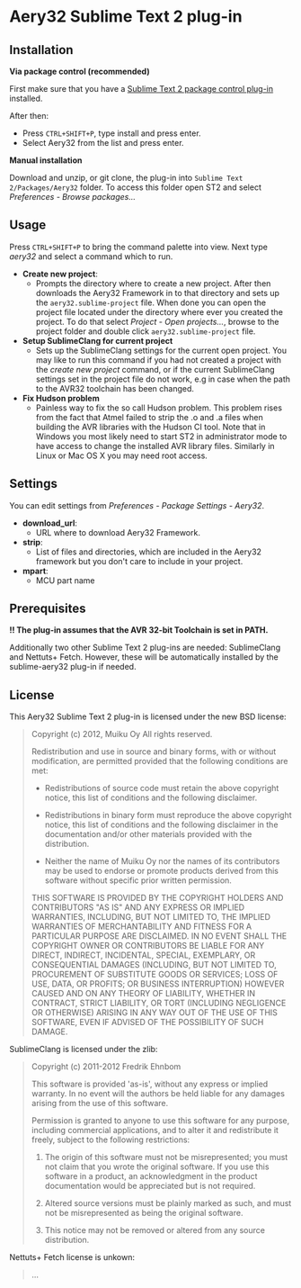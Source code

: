 # Aery32 Sublime Text 2 plug-in

## Installation

**Via package control (recommended)**

First make sure that you have a [Sublime Text 2 package control plug-in](http://wbond.net/sublime_packages/package_control) installed.

After then:

- Press `CTRL+SHIFT+P`, type install and press enter.
- Select Aery32 from the list and press enter.

**Manual installation**

Download and unzip, or git clone, the plug-in into `Sublime Text 2/Packages/Aery32`
folder. To access this folder open ST2 and select *Preferences - Browse packages...*

## Usage

Press `CTRL+SHIFT+P` to bring the command palette into view. Next type
*aery32* and select a command which to run.

- __Create new project__:
  - Prompts the directory where to create a new project. After then downloads
    the Aery32 Framework in to that directory and sets up the
    `aery32.sublime-project` file. When done you can open the project file
    located under the directory where ever you created the project. To do
    that select *Project - Open projects...*, browse to the project folder
    and double click `aery32.sublime-project` file.
- __Setup SublimeClang for current project__
  - Sets up the SublimeClang settings for the current open project. You may
    like to run this command if you had not created a project with the
    _create new project_ command, or if the current SublimeClang settings
    set in the project file do not work, e.g in case when the path to
    the AVR32 toolchain has been changed.
- __Fix Hudson problem__
  - Painless way to fix the so call Hudson problem. This problem rises from
    the fact that Atmel failed to strip the .o and .a files when building the
    AVR libraries with the Hudson CI tool. Note that in Windows you most
    likely need to start ST2 in administrator mode to have access to change
    the installed AVR library files. Similarly in Linux or Mac OS X you may
    need root access.

## Settings

You can edit settings from *Preferences - Package Settings - Aery32*.

- __download_url__:
  - URL where to download Aery32 Framework.
- __strip__:
  - List of files and directories, which are included in the Aery32 framework
    but you don't care to include in your project.
- __mpart__:
  - MCU part name

## Prerequisites

**!! The plug-in assumes that the AVR 32-bit Toolchain is set in PATH.**

Additionally two other Sublime Text 2 plug-ins are needed: SublimeClang and
Nettuts+ Fetch. However, these will be automatically installed by the
sublime-aery32 plug-in if needed.

## License

This Aery32 Sublime Text 2 plug-in is licensed under the new BSD license:

> Copyright (c) 2012, Muiku Oy
> All rights reserved.
>
> Redistribution and use in source and binary forms, with or without modification,
> are permitted provided that the following conditions are met:
>
>    * Redistributions of source code must retain the above copyright notice,
>      this list of conditions and the following disclaimer.
>
>    * Redistributions in binary form must reproduce the above copyright notice,
>      this list of conditions and the following disclaimer in the documentation
>      and/or other materials provided with the distribution.
>
>    * Neither the name of Muiku Oy nor the names of its contributors may be
>      used to endorse or promote products derived from this software without
>      specific prior written permission.
>
> THIS SOFTWARE IS PROVIDED BY THE COPYRIGHT HOLDERS AND CONTRIBUTORS "AS IS" AND
> ANY EXPRESS OR IMPLIED WARRANTIES, INCLUDING, BUT NOT LIMITED TO, THE IMPLIED
> WARRANTIES OF MERCHANTABILITY AND FITNESS FOR A PARTICULAR PURPOSE ARE
> DISCLAIMED. IN NO EVENT SHALL THE COPYRIGHT OWNER OR CONTRIBUTORS BE LIABLE FOR
> ANY DIRECT, INDIRECT, INCIDENTAL, SPECIAL, EXEMPLARY, OR CONSEQUENTIAL DAMAGES
> (INCLUDING, BUT NOT LIMITED TO, PROCUREMENT OF SUBSTITUTE GOODS OR SERVICES;
> LOSS OF USE, DATA, OR PROFITS; OR BUSINESS INTERRUPTION) HOWEVER CAUSED AND ON
> ANY THEORY OF LIABILITY, WHETHER IN CONTRACT, STRICT LIABILITY, OR TORT
> (INCLUDING NEGLIGENCE OR OTHERWISE) ARISING IN ANY WAY OUT OF THE USE OF THIS
> SOFTWARE, EVEN IF ADVISED OF THE POSSIBILITY OF SUCH DAMAGE.

SublimeClang is licensed under the zlib:

> Copyright (c) 2011-2012 Fredrik Ehnbom
>
> This software is provided 'as-is', without any express or implied
> warranty. In no event will the authors be held liable for any damages
> arising from the use of this software.
>
> Permission is granted to anyone to use this software for any purpose,
> including commercial applications, and to alter it and redistribute it
> freely, subject to the following restrictions:
>
>   1. The origin of this software must not be misrepresented; you must not
>   claim that you wrote the original software. If you use this software
>   in a product, an acknowledgment in the product documentation would be
>   appreciated but is not required.
>
>   2. Altered source versions must be plainly marked as such, and must not be
>   misrepresented as being the original software.
>
>   3. This notice may not be removed or altered from any source
>   distribution.

Nettuts+ Fetch license is unkown:

> ...